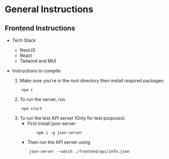 # General Instructions
## Frontend Instructions

- Tech Stack
    - NextJS
    - React
    - Tailwind and MUI

- Instructions to compile:
    1. Make sure you're in the root directory then install required packages
    ```shell
        npm i
    ```
    2. To run the server, run
    ```shell
        npm start
    ```
    3. To run the test API server (Only for test purposes)
        - First install json-server
            ```shell
                npm i -g json-server
            ```
        - Then run the API server using
        ```shell
            json-server --watch ./frontend/api/info.json
        ```
